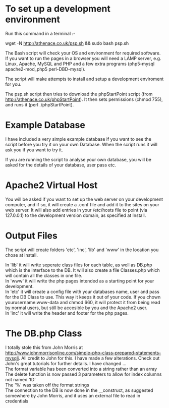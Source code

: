 # To set up a development environment

Run this command in a terminal :-

wget -N http://athenace.co.uk/psp.sh && sudo bash psp.sh

The Bash script will check your OS and environment for required software. If you want to run the pages in a browser you will need a LAMP server, e.g. Linux, Apache, MySQL and PHP and a few extra programs (php5-mysql apache2-mod_php5 perl-DBD-mysql). 

The script will make attempts to install and setup a development enviroment for you.

The psp.sh script then tries to download the phpStartPoint script (from http://athenace.co.uk/phpStartPoint). It then sets permissions (chmod 755), and runs it (perl ./phpStartPoint).

# Example Database
I have included a very simple example database if you want to see the script before you try it on your own Database. When the script runs it will ask you if you want to try it.

If you are running the script to analyse your own database, you will be asked for the details of your database, user pass etc.

# Apache2 Virtual Host
You will be asked if you want to set up the web server on your development computer, and if so, it will create a .conf file and add it to the sites on your web server. It will also add entries in your /etc/hosts file to point (via 127.0.0.1) to the development version domain, as specified at Install.

# Output Files
The script will create folders 'etc', 'inc', 'lib' and 'www' in the location you chose at install.

In 'lib' it will write seperate class files for each table, as well as DB.php which is the interface to the DB. It will also create a file Classes.php which will contain all the classes in one file.  
In 'www' it will write the php pages intended as a starting point for your development.  
In 'etc' it will create a config file with your databases name, user and pass for the DB Class to use. This way it keeps it out of your code. If you chown yourusername:www-data and chmod 660, it will protect it from being read by normal users, but still be accesible by you and the Apache2 user.  
In 'inc' it will write the header and footer for the php pages.  

# The DB.php Class
I totally stole this from John Morris at http://www.johnmorrisonline.com/simple-php-class-prepared-statements-mysqli. All credit to John for this. I have made a few alterations. Check out John's great tutorials for further details.
I have changed ...  
The format variable has been converted into a string rather than an array  
The delete function is now passed 3 parameters to allow for index columns not named 'ID'  
The '%' was taken off the format strings  
The connection to the DB is now done in the __construct, as suggested somewhere by John Morris, and it uses an external file to read in credentials  


